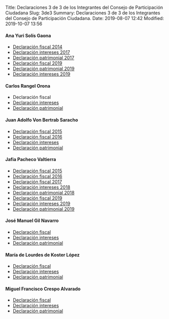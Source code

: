 Title: Declaraciones 3 de 3 de los Integrantes del Consejo de Participación Ciudadana
Slug: 3de3
Summary: Declaraciones 3 de 3 de los Integrantes del Consejo de Participación Ciudadana.
Date: 2019-08-07 12:42
Modified: 2019-10-07 13:56


#### Ana Yuri Solís Gaona

* [Declaración fiscal 2014](ana-yuri-solis-gaona-2014-fiscal.pdf)
* [Declaración intereses 2017](ana-yuri-solis-gaona-2017-intereses.pdf)
* [Declaración patrimonial 2017](ana-yuri-solis-gaona-2017-patrimonial.pdf)
* [Declaración fiscal 2019](ana-yuri-solis-gaona-2019-fiscal.pdf)
* [Declaración patrimonial 2019](ana-yuri-solis-gaona-2019-patrimonial.pdf)
* [Declaración intereses 2019](ana-yuri-solis-gaona-2019-intereses.pdf)

#### Carlos Rangel Orona

* Declaración fiscal
* [Declaración intereses](carlos-rangel-orona-2017-intereses.pdf)
* [Declaración patrimonial](carlos-rangel-orona-2017-patrimonial.pdf)

#### Juan Adolfo Von Bertrab Saracho

* [Declaración fiscal 2015](juan-adolfo-bon-bertrab-saracho-2015-fiscal.pdf)
* [Declaración fiscal 2016](juan-adolfo-bon-bertrab-saracho-2016-fiscal.pdf)
* [Declaración intereses](juan-adolfo-bon-bertrab-saracho-2017-intereses.pdf)
* [Declaración patrimonial](juan-adolfo-bon-bertrab-saracho-2017-patrimonial.pdf)

#### Jafia Pacheco Valtierra

* [Declaración fiscal 2015](jafia-pacheco-valtierra-2015-fiscal.pdf)
* [Declaración fiscal 2016](jafia-pacheco-valtierra-2016-fiscal.pdf)
* [Declaración fiscal 2017](jafia-pacheco-valtierra-2017-fiscal.pdf)
* [Declaración intereses 2018](jafia-pacheco-valtierra-2018-intereses.pdf)
* [Declaración patrimonial 2018](jafia-pacheco-valtierra-2018-patrimonial.pdf)
* [Declaración fiscal 2019](jafia-pacheco-valtierra-2019-fiscal.pdf)
* [Declaración intereses 2019](jafia-pacheco-valtierra-2019-intereses.pdf)
* [Declaración patrimonial 2019](jafia-pacheco-valtierra-2019-patrimonial.pdf)

#### José Manuel Gil Navarro

* [Declaración fiscal](jose-manuel-gil-navarro-2017-fiscal.pdf)
* [Declaración intereses](jose-manuel-gil-navarro-2017-intereses.pdf)
* [Declaración patrimonial](jose-manuel-gil-navarro-2017-patrimonial.pdf)

#### María de Lourdes de Koster López

* [Declaración fiscal](maria-de-lourdes-de-koster-lopez-2017-fiscal.pdf)
* [Declaración intereses](maria-de-lourdes-de-koster-lopez-2017-intereses.pdf)
* [Declaración patrimonial](maria-de-lourdes-de-koster-lopez-2017-patrimonial.pdf)

#### Miguel Francisco Crespo Alvarado

* [Declaración fiscal](miguel-francisco-crespo-alvarado-2018-fiscal.pdf)
* [Declaración intereses](miguel-francisco-crespo-alvarado-2019-intereses.pdf)
* [Declaración patrimonial](miguel-francisco-crespo-alvarado-2019-patrimonial.pdf)
